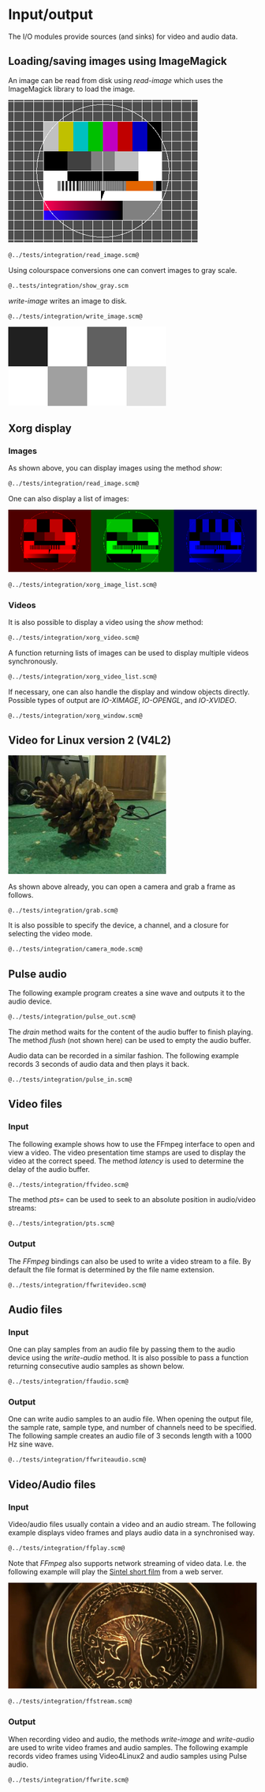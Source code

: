 # Input/output

The I/O modules provide sources (and sinks) for video and audio data.

## Loading/saving images using ImageMagick

An image can be read from disk using *read-image* which uses the ImageMagick library to load the image.

![fubk.png](fubk.png "Test input image")

```Scheme
@../tests/integration/read_image.scm@
```

Using colourspace conversions one can convert images to gray scale.

```Scheme
@..tests/integration/show_gray.scm
```

*write-image* writes an image to disk.

```Scheme
@../tests/integration/write_image.scm@
```

![scaled-pattern.png](scaled-pattern.png "Output image")

## Xorg display
### Images

As shown above, you can display images using the method *show*:

```Scheme
@../tests/integration/read_image.scm@
```

One can also display a list of images:

![fubk-colours.png](fubk-colours.png "List of images")

```Scheme
@../tests/integration/xorg_image_list.scm@
```

### Videos

It is also possible to display a video using the *show* method:

```Scheme
@../tests/integration/xorg_video.scm@
```

A function returning lists of images can be used to display multiple videos synchronously.

```Scheme
@../tests/integration/xorg_video_list.scm@
```

If necessary, one can also handle the display and window objects directly.
Possible types of output are *IO-XIMAGE*, *IO-OPENGL*, and *IO-XVIDEO*.

```Scheme
@../tests/integration/xorg_window.scm@
```

## Video for Linux version 2 (V4L2)

![v4l2.jpg](v4l2.jpg "V4L2 input image")

As shown above already, you can open a camera and grab a frame as follows.

```Scheme
@../tests/integration/grab.scm@
```

It is also possible to specify the device, a channel, and a closure for selecting the video mode.

```Scheme
@../tests/integration/camera_mode.scm@
```

## Pulse audio

The following example program creates a sine wave and outputs it to the audio device.

```Scheme
@../tests/integration/pulse_out.scm@
```

The *drain* method waits for the content of the audio buffer to finish playing.
The method *flush* (not shown here) can be used to empty the audio buffer.

Audio data can be recorded in a similar fashion.
The following example records 3 seconds of audio data and then plays it back.

```Scheme
@../tests/integration/pulse_in.scm@
```

## Video files

### Input

The following example shows how to use the FFmpeg interface to open and view a video.
The video presentation time stamps are used to display the video at the correct speed.
The method *latency* is used to determine the delay of the audio buffer.

```Scheme
@../tests/integration/ffvideo.scm@
```

The method *pts=* can be used to seek to an absolute position in audio/video streams:

```Scheme
@../tests/integration/pts.scm@
```

### Output

The *FFmpeg* bindings can also be used to write a video stream to a file.
By default the file format is determined by the file name extension.

```Scheme
@../tests/integration/ffwritevideo.scm@
```

## Audio files

### Input

One can play samples from an audio file by passing them to the audio device using the *write-audio* method.
It is also possible to pass a function returning consecutive audio samples as shown below.

```Scheme
@../tests/integration/ffaudio.scm@
```

### Output

One can write audio samples to an audio file.
When opening the output file, the sample rate, sample type, and number of channels need to be specified.
The following sample creates an audio file of 3 seconds length with a 1000 Hz sine wave.

```Scheme
@../tests/integration/ffwriteaudio.scm@
```

## Video/Audio files

### Input

Video/audio files usually contain a video and an audio stream.
The following example displays video frames and plays audio data in a synchronised way.

```Scheme
@../tests/integration/ffplay.scm@
```

Note that *FFmpeg* also supports network streaming of video data.
I.e. the following example will play the [Sintel short film](https://durian.blender.org/) from a web server.

<div class="figure">
<a href="http://peach.themazzone.com/durian/movies/sintel-1024-surround.mp4"><img src="sintel.jpg" title="Sintel short movie" /></a>
</div>

```Scheme
@../tests/integration/ffstream.scm@
```

### Output

When recording video and audio, the methods *write-image* and *write-audio* are used to write video frames and audio samples.
The following example records video frames using Video4Linux2 and audio samples using Pulse audio.

```Scheme
@../tests/integration/ffwrite.scm@
```
